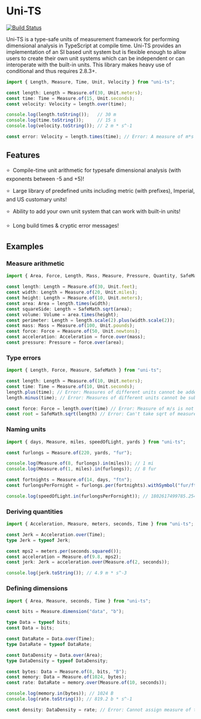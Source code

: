 # Uni-TS

[![Build Status](https://travis-ci.org/jscheiny/uni-ts.svg?branch=develop)](https://travis-ci.org/jscheiny/uni-ts)

Uni-TS is a type-safe units of measurement framework for performing dimensional analysis in TypeScript at compile time. Uni-TS provides an implementation of an SI based unit system but is flexible enough to allow users to create their own unit systems which can be independent or can interoperate with the built-in units. This library makes heavy use of conditional and thus requires 2.8.3+.

```typescript
import { Length, Measure, Time, Unit, Velocity } from "uni-ts";

const length: Length = Measure.of(30, Unit.meters);
const time: Time = Measure.of(15, Unit.seconds);
const velocity: Velocity = length.over(time);

console.log(length.toString());   // 30 m
console.log(time.toString());     // 15 s
console.log(velocity.toString()); // 2 m * s^-1

const error: Velocity = length.times(time); // Error: A measure of m*s isn't assignable to a measure of m/s.
```

## Features

⭐&nbsp; Compile-time unit arithmetic for typesafe dimensional analysis (with exponents between -5 and +5)!

⭐&nbsp; Large library of predefined units including metric (with prefixes), Imperial, and US customary units!

⭐&nbsp; Ability to add your own unit system that can work with built-in units!

⭐&nbsp; Long build times & cryptic error messages!

## Examples

### Measure arithmetic

```typescript
import { Area, Force, Length, Mass, Measure, Pressure, Quantity, SafeMath, Unit, Volume } from "uni-ts";

const length: Length = Measure.of(30, Unit.feet);
const width: Length = Measure.of(20, Unit.miles);
const height: Length = Measure.of(10, Unit.meters);
const area: Area = length.times(width);
const squareSide: Length = SafeMath.sqrt(area);
const volume: Volume = area.times(height);
const perimeter: Length = length.scale(2).plus(width.scale(2));
const mass: Mass = Measure.of(100, Unit.pounds);
const force: Force = Measure.of(50, Unit.newtons);
const acceleration: Acceleration = force.over(mass);
const pressure: Pressure = force.over(area);
```

### Type errors

```typescript
import { Length, Force, Measure, SafeMath } from "uni-ts";

const length: Length = Measure.of(10, Unit.meters);
const time: Time = Measure.of(10, Unit.seconds);
length.plus(time); // Error: Measures of different units cannot be added
length.minus(time); // Error: Measures of different units cannot be subtracted

const force: Force = length.over(time) // Error: Measure of m/s is not assignable to measure of kg*m/s^2
const root = SafeMath.sqrt(length) // Error: Can't take sqrt of measure of m since it's not a perfect square
```

### Naming units

```typescript
import { days, Measure, miles, speedOfLight, yards } from "uni-ts";

const furlongs = Measure.of(220, yards, "fur");

console.log(Measure.of(8, furlongs).in(miles)); // 1 mi
console.log(Measure.of(1, miles).in(furlongs)); // 8 fur

const fortnights = Measure.of(14, days, "ftn");
const furlongsPerFornight = furlongs.per(fortnights).withSymbol("fur/ftn");

console.log(speedOfLight.in(furlongsPerFornight)); // 1802617499785.2544 fur/ftn
```

### Deriving quantities

```typescript
import { Acceleration, Measure, meters, seconds, Time } from "uni-ts";

const Jerk = Acceleration.over(Time);
type Jerk = typeof Jerk;

const mps2 = meters.per(seconds.squared());
const acceleration = Measure.of(9.8, mps2);
const jerk: Jerk = acceleration.over(Measure.of(2, seconds));

console.log(jerk.toString()); // 4.9 m * s^-3
```

### Defining dimensions

```typescript
import { Area, Measure, seconds, Time } from "uni-ts";

const bits = Measure.dimension("data", "b");

type Data = typeof bits;
const Data = bits;

const DataRate = Data.over(Time);
type DataRate = typeof DataRate;

const DataDensity = Data.over(Area);
type DataDensity = typeof DataDensity;

const bytes: Data = Measure.of(8, bits, "B");
const memory: Data = Measure.of(1024, bytes);
const rate: DataRate = memory.over(Measure.of(10, seconds));

console.log(memory.in(bytes)); // 1024 B
console.log(rate.toString()); // 819.2 b * s^-1

const density: DataDensity = rate; // Error: Cannot assign measure of type b/s to measure of type b/s^2
```
